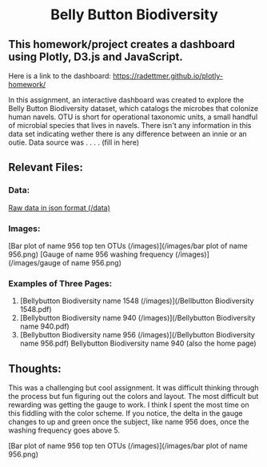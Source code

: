 # <div align="center">**Belly Button Biodiversity**<div>

## This homework/project creates a dashboard using Plotly, D3.js and JavaScript.

Here is a link to the dashboard: https://radettmer.github.io/plotly-homework/

<P>In this assignment, an interactive dashboard was created to explore the Belly Button Biodiversity dataset, which catalogs the microbes that colonize human navels.  
OTU is short for operational taxonomic units, a  small handful of microbial species that lives in navels.
There isn't any information in this data set indicating wether there is any difference between an innie or an outie.
Data source was . . . . (fill in here)
</p>

## Relevant Files:
### Data:
[Raw data in json format (/data)](/data)

### Images:
[Bar plot of name 956 top ten OTUs (/images)](/images/bar plot of name 956.png)
[Gauge of name 956 washing frequency (/images)](/images/gauge of name 956.png)

### Examples of Three Pages:
1. [Bellybutton Biodiversity name 1548 (/images)](/Bellbutton Biodiversity 1548.pdf)
2. [Bellybutton Biodiversity name 940 (/images)](/Bellybutton Biodiversity name 940.pdf)
3. [Bellybutton Biodiversity name 956 (/images)](/Bellybutton Biodiversity name 956.pdf)
Bellybutton Biodiversity name 940 (also the home page)

## Thoughts:
<p>This was a challenging but cool assignment.  It was difficult thinking through the process but fun figuring out the colors and layout.
The most difficult but rewarding was getting the gauge to work.  I think I spent the most time on this fiddling with the color scheme.
If you notice, the delta in the gauge changes to up and green once the subject, like name 956 does, once the washing frequency goes above 5.
</p>

[Bar plot of name 956 top ten OTUs (/images)](/images/bar plot of name 956.png)
